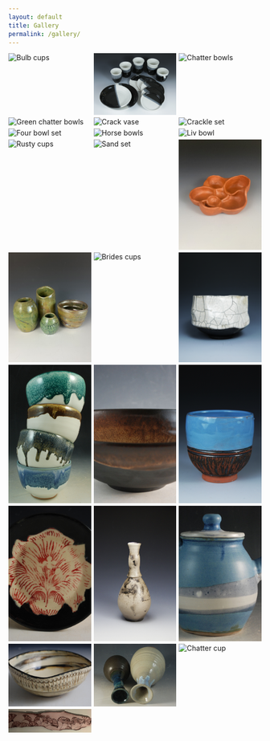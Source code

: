 ```yaml
---
layout: default
title: Gallery
permalink: /gallery/
---
```


<div class="gallery">
    <div class="gallery-item"><img src="/ceramics_two_photos/Bulb_cups.jpg" alt="Bulb cups" style="object-fit: cover; width: 100%; height: 100%;"></div>
    <div class="gallery-item"><img src="/assets/images/Ceramics/Black_white_set.JPG" alt="Black and white set" style="object-fit: cover; width: 100%; height: 100%;"></div>
    <div class="gallery-item"><img src="/ceramics_two_photos/Chatter_bowls.jpg" alt="Chatter bowls" style="object-fit: cover; width: 100%; height: 100%;"></div>
    <div class="gallery-item"><img src="/ceramics_two_photos/Chatter_bowls_green.jpg" alt="Green chatter bowls" style="object-fit: cover; width: 100%; height: 100%;"></div>
    <div class="gallery-item"><img src="/ceramics_two_photos/Crack_vase.jpg" alt="Crack vase" style="object-fit: cover; width: 100%; height: 100%;"></div>
    <div class="gallery-item"><img src="/ceramics_two_photos/Crackle_set.jpg" alt="Crackle set" style="object-fit: cover; width: 100%; height: 100%;"></div>
    <div class="gallery-item"><img src="/ceramics_two_photos/Four_bowl_set.jpg" alt="Four bowl set" style="object-fit: cover; width: 100%; height: 100%;"></div>
    <div class="gallery-item"><img src="/ceramics_two_photos/Horse_bowls.jpg" alt="Horse bowls" style="object-fit: cover; width: 100%; height: 100%;"></div>
    <div class="gallery-item"><img src="/ceramics_two_photos/Liv_bowl.jpg" alt="Liv bowl" style="object-fit: cover; width: 100%; height: 100%;"></div>
    <div class="gallery-item"><img src="/ceramics_two_photos/Rusty_cups.jpg" alt="Rusty cups" style="object-fit: cover; width: 100%; height: 100%;"></div>
    <div class="gallery-item"><img src="/ceramics_two_photos/Sand_set.jpg" alt="Sand set" style="object-fit: cover; width: 100%; height: 100%;"></div>
    <div class="gallery-item"><img src="/ceramics_two_photos/Smooth_bowl.jpg" alt="Smooth bowl" style="object-fit: cover; width: 100%; height: 100%;"></div>
    <div class="gallery-item"><img src="/ceramics_two_photos/Ugly_set.jpg" alt="Ugly set" style="object-fit: cover; width: 100%; height: 100%;"></div>
    <div class="gallery-item"><img src="/ceramics_two_photos/Brides_cups.jpg" alt="Brides cups" style="object-fit: cover; width: 100%; height: 100%;"></div>
    <div class="gallery-item"><img src="/assets/images/Ceramics/Na_cup.JPG" alt="Na cup" style="object-fit: cover; width: 100%; height: 100%;"></div>
    <div class="gallery-item"><img src="/assets/images/Ceramics/Tall_bowls.JPG" alt="Tall bowls" style="object-fit: cover; width: 100%; height: 100%;"></div>
    <div class="gallery-item"><img src="/assets/images/Ceramics/Brown_bowl.JPG" alt="Brown bowl" style="object-fit: cover; width: 100%; height: 100%;"></div>
    <div class="gallery-item"><img src="/assets/images/Ceramics/Chatter_cup.JPG" alt="Chatter cup" style="object-fit: cover; width: 100%; height: 100%;"></div>
    <div class="gallery-item"><img src="/assets/images/Ceramics/Flower_plate.JPG" alt="Flower plate" style="object-fit: cover; width: 100%; height: 100%;"></div>
    <div class="gallery-item"><img src="/assets/images/Ceramics/Horse_vase.JPG" alt="Horse vase" style="object-fit: cover; width: 100%; height: 100%;"></div>
    <div class="gallery-item"><img src="/assets/images/Ceramics/Tea_pot.JPG" alt="Tea pot" style="object-fit: cover; width: 100%; height: 100%;"></div>
    <div class="gallery-item"><img src="/assets/images/Ceramics/Texture_bowl.JPG" alt="Texture bowl" style="object-fit: cover; width: 100%; height: 100%;"></div>
    <div class="gallery-item"><img src="/assets/images/Ceramics/Twovase2.JPG" alt="Two vases" style="object-fit: cover; width: 100%; height: 100%;"></div>
    <div class="gallery-item"><img src="/ceramics_two_photos/Chatter_cup_green.jpeg" alt="Chatter cup" style="object-fit: cover; width: 100%; height: 100%;"></div>
    <div class="gallery-item"><img src="/ceramics_two_photos/Ginkgo.jpg" alt="Chatter cup" style="object-fit: cover; width: 100%; height: 100%;"></div>
</div>

<style>
.gallery {
    display: grid;
    grid-template-columns: repeat(auto-fit, minmax(150px, 1fr));
    gap: 5px;
}
.gallery-item {
    box-sizing: border-box;
    transition: transform 0.3s ease-in-out;
}
.gallery-item img {
    width: 100%;
    height: auto;
    display: block;
    cursor: pointer;
}
.gallery-item:hover {
    transform: scale(1.05);
}
</style>

<script>
document.addEventListener('DOMContentLoaded', function() {
    const galleryItems = document.querySelectorAll('.gallery-item img');
    galleryItems.forEach(item => {
        item.addEventListener('click', function() {
            const overlay = document.createElement('div');
            overlay.classList.add('overlay');
            const img = document.createElement('img');
            img.src = this.src;
            img.classList.add('overlay-img');
            const closeButton = document.createElement('span');
            closeButton.classList.add('close-button');
            closeButton.innerHTML = '&times;';
            closeButton.addEventListener('click', function() {
                document.body.removeChild(overlay);
            });
            overlay.appendChild(img);
            overlay.appendChild(closeButton);
            document.body.appendChild(overlay);
        });
    });
});
</script>

<style>
.overlay {
    position: fixed;
    top: 0;
    left: 0;
    width: 100%;
    height: 100%;
    background: rgba(0, 0, 0, 0.8);
    display: flex;
    justify-content: center;
    align-items: center;
    z-index: 1000;
}
.overlay-img {
    max-width: 90%;
    max-height: 90%;
}
.close-button {
    position: absolute;
    top: 20px;
    right: 20px;
    font-size: 40px;
    color: white;
    cursor: pointer;
}
</style>
